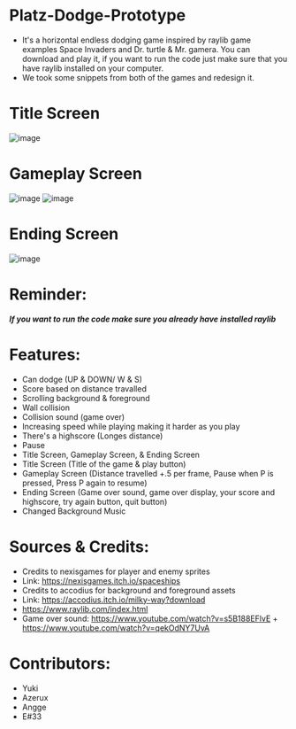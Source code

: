 # Platz-Dodge-Prototype

- It's a horizontal endless dodging game inspired by raylib game examples Space Invaders and Dr. turtle & Mr. gamera. You can download and play it, if you want to run the code just make sure that you have raylib installed on your computer.
- We took some snippets from both of the games and redesign it.

# Title Screen
![image](https://user-images.githubusercontent.com/89834374/144072339-29de3ae6-fd0d-4e21-b777-eaaeebc41034.png)

# Gameplay Screen
![image](https://user-images.githubusercontent.com/89834374/143984487-a97e23b1-96c6-41da-9c71-78dd8e46c66a.png)
![image](https://user-images.githubusercontent.com/89834374/143984525-95df38ee-9791-480f-95d6-2cb5888f3650.png)

# Ending Screen
![image](https://user-images.githubusercontent.com/89834374/144072406-745f8c4c-1871-4140-919d-57b738637052.png)

# Reminder: 
_**If you want to run the code make sure you already have installed raylib**_

# Features:
- Can dodge (UP & DOWN/ W & S)
- Score based on distance travalled
- Scrolling background & foreground
- Wall collision
- Collision sound (game over)
- Increasing speed while playing making it harder as you play
- There's a highscore (Longes distance)
- Pause
- Title Screen, Gameplay Screen, & Ending Screen
- Title Screen (Title of the game & play button)
- Gameplay Screen (Distance travelled +.5 per frame, Pause when P is pressed, Press P again to resume)
- Ending Screen (Game over sound, game over display, your score and highscore, try again button, quit button)
- Changed Background Music

# Sources & Credits: 
- Credits to nexisgames for player and enemy sprites 
- Link: https://nexisgames.itch.io/spaceships
- Credits to accodius for background and foreground assets
- Link: https://accodius.itch.io/milky-way?download
- https://www.raylib.com/index.html
- Game over sound: https://www.youtube.com/watch?v=s5B188EFlvE + https://www.youtube.com/watch?v=qekOdNY7UvA

# Contributors:
- Yuki
- Azerux
- Angge
- E#33
